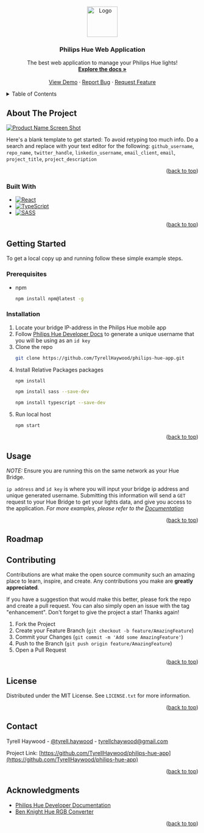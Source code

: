
<a id="readme-top"></a>



<!-- PROJECT SHIELDS -->
<!--
*** I'm using markdown "reference style" links for readability.
*** Reference links are enclosed in brackets [ ] instead of parentheses ( ).
*** See the bottom of this document for the declaration of the reference variables
*** for contributors-url, forks-url, etc. This is an optional, concise syntax you may use.
*** https://www.markdownguide.org/basic-syntax/#reference-style-links
-->
<!-- PROJECT LOGO -->
<br />
<div align="center">
  <a href="https://github.com/TyrellHaywood/repo_name">
    <img src="images/logo.png" alt="Logo" width="80" height="80">
  </a>

<h3 align="center">Philips Hue Web Application</h3>

  <p align="center">
    The best web application to manage your Philips Hue lights!
    <br />
    <a href="https://github.com/TyrellHaywood/philips-hue-app"><strong>Explore the docs »</strong></a>
    <br />
    <br />
    <a href="https://github.com/TyrellHaywood/philips-hue-app">View Demo</a>
    ·
    <a href="https://github.com/TyrellHaywood/philips-hue-app/issues/new?labels=bug&template=bug-report---.md">Report Bug</a>
    ·
    <a href="https://github.com/TyrellHaywood/philips-hue-app/issues/new?labels=enhancement&template=feature-request---.md">Request Feature</a>
  </p>
</div>



<!-- TABLE OF CONTENTS -->
<details>
  <summary>Table of Contents</summary>
  <ol>
    <li>
      <a href="#about-the-project">About The Project</a>
      <ul>
        <li><a href="#built-with">Built With</a></li>
      </ul>
    </li>
    <li>
      <a href="#getting-started">Getting Started</a>
      <ul>
        <li><a href="#prerequisites">Prerequisites</a></li>
        <li><a href="#installation">Installation</a></li>
      </ul>
    </li>
    <li><a href="#usage">Usage</a></li>
    <li><a href="#roadmap">Roadmap</a></li>
    <li><a href="#contributing">Contributing</a></li>
    <li><a href="#license">License</a></li>
    <li><a href="#contact">Contact</a></li>
    <li><a href="#acknowledgments">Acknowledgments</a></li>
  </ol>
</details>



<!-- ABOUT THE PROJECT -->
## About The Project

[![Product Name Screen Shot][product-screenshot]](https://example.com)

Here's a blank template to get started: To avoid retyping too much info. Do a search and replace with your text editor for the following: `github_username`, `repo_name`, `twitter_handle`, `linkedin_username`, `email_client`, `email`, `project_title`, `project_description`

<p align="right">(<a href="#readme-top">back to top</a>)</p>



### Built With

* [![React][React.js]][React-url]
* [![TypeScript][TypeScript]][TypeScript-url]
* [![SASS][SASS]][SASS-url]

<p align="right">(<a href="#readme-top">back to top</a>)</p>



<!-- GETTING STARTED -->
## Getting Started

To get a local copy up and running follow these simple example steps.

### Prerequisites

* npm
  ```sh
  npm install npm@latest -g
  ```
### Installation

1. Locate your bridge IP-address in the Philips Hue mobile app
2. Follow [Philips Hue Developer Docs](https://developers.meethue.com/develop/hue-api-v2/getting-started/) to generate a unique username that you will be using as an `id key`
3. Clone the repo
   ```sh
   git clone https://github.com/TyrellHaywood/philips-hue-app.git
   ```
4. Install Relative Packages packages
   ```sh
   npm install
   ```
   ```sh
   npm install sass --save-dev
   ```
   ```sh
   npm install typescript --save-dev
   ```
5. Run local host
   ```
   npm start
   ```

<p align="right">(<a href="#readme-top">back to top</a>)</p>



<!-- USAGE EXAMPLES -->
## Usage

*NOTE:*
Ensure you are running this on the same network as your Hue Bridge.

`ip address` and `id key` is where you will input your bridge ip address and unique generated username.
Submitting this information will send a `GET` request to your Hue Bridge to get your lights data, and give you access to the application.
_For more examples, please refer to the [Documentation](https://example.com)_

<p align="right">(<a href="#readme-top">back to top</a>)</p>



<!-- ROADMAP -->
## Roadmap
<!--
- [ ] Feature 1
- [ ] Feature 2
- [ ] Feature 3
    - [ ] Nested Feature

See the [open issues](https://github.com/TyrellHaywood/philips-hue-app/issues) for a full list of proposed features (and known issues).

<p align="right">(<a href="#readme-top">back to top</a>)</p>

-->

<!-- CONTRIBUTING -->
## Contributing

Contributions are what make the open source community such an amazing place to learn, inspire, and create. Any contributions you make are **greatly appreciated**.

If you have a suggestion that would make this better, please fork the repo and create a pull request. You can also simply open an issue with the tag "enhancement".
Don't forget to give the project a star! Thanks again!

1. Fork the Project
2. Create your Feature Branch (`git checkout -b feature/AmazingFeature`)
3. Commit your Changes (`git commit -m 'Add some AmazingFeature'`)
4. Push to the Branch (`git push origin feature/AmazingFeature`)
5. Open a Pull Request

<p align="right">(<a href="#readme-top">back to top</a>)</p>



<!-- LICENSE -->
## License

Distributed under the MIT License. See `LICENSE.txt` for more information.

<p align="right">(<a href="#readme-top">back to top</a>)</p>



<!-- CONTACT -->
## Contact

Tyrell Haywood - [@tyrell.haywood](https://www.instagram.com/tyrell.haywood/) - tyrellchaywood@gmail.com

Project Link: [https://github.com/TyrellHaywood/philips-hue-app](https://github.com/TyrellHaywood/philips-hue-app)

<p align="right">(<a href="#readme-top">back to top</a>)</p>



<!-- ACKNOWLEDGMENTS -->
## Acknowledgments

* [Philips Hue Developer Documentation](https://developers.meethue.com/develop/hue-api-v2/getting-started/)
* [Ben Knight Hue RGB Converter](https://github.com/benknight/hue-python-rgb-converter)

<p align="right">(<a href="#readme-top">back to top</a>)</p>



<!-- MARKDOWN LINKS & IMAGES -->
<!-- https://www.markdownguide.org/basic-syntax/#reference-style-links -->
[product-screenshot]: images/screenshot.png
[React.js]: https://img.shields.io/badge/React-20232A?style=for-the-badge&logo=react&logoColor=61DAFB
[React-url]: https://reactjs.org/
[TypeScript]: https://shields.io/badge/TypeScript-3178C6?logo=TypeScript&logoColor=FFF&style=flat-square
[TypeScript-url]: https://www.typescriptlang.org/
[SASS]: https://img.shields.io/badge/-Sass-CC6699?style=for-the-badge&logo=sass&logoColor=white
[SASS-url]: https://sass-lang.com/documentation/syntax/

